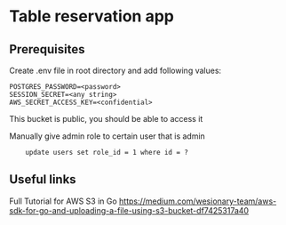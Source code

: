 # Table reservation app

## Prerequisites
Create .env file in root directory and add following values:
```dotenv
POSTGRES_PASSWORD=<password>
SESSION_SECRET=<any string>
AWS_SECRET_ACCESS_KEY=<confidential>
```
This bucket is public, you should be able to access it

Manually give admin role to certain user that is admin
```postgresql
    update users set role_id = 1 where id = ?
```
## Useful links
Full Tutorial for AWS S3 in Go
https://medium.com/wesionary-team/aws-sdk-for-go-and-uploading-a-file-using-s3-bucket-df7425317a40


